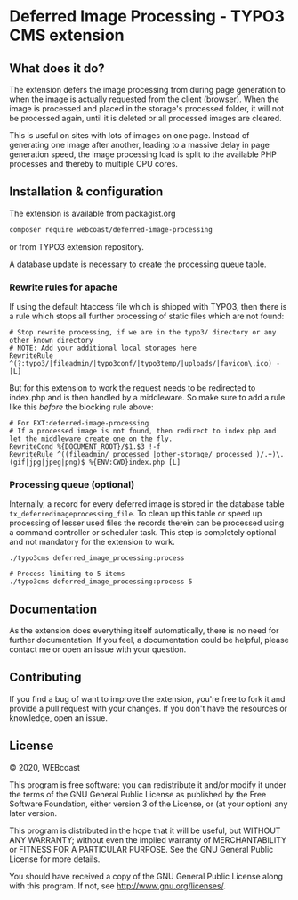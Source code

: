 # Deferred Image Processing - TYPO3 CMS extension

## What does it do?

The extension defers the image processing from during page generation to 
when the image is actually requested from the client (browser). When the image
is processed and placed in the storage's processed folder, it will not be 
processed again, until it is deleted or all processed images are cleared.

This is useful on sites with lots of images on one page.
Instead of generating one image after another, leading to a massive delay in
page generation speed, the image processing load is split to the available PHP
processes and thereby to multiple CPU cores.

## Installation & configuration

The extension is available from packagist.org
```sh
composer require webcoast/deferred-image-processing
```
or from TYPO3 extension repository.

A database update is necessary to create the processing queue table.

### Rewrite rules for apache
If using the default htaccess file which is shipped with TYPO3, then there is a rule which stops all further processing
of static files which are not found:

```apacheconf
# Stop rewrite processing, if we are in the typo3/ directory or any other known directory
# NOTE: Add your additional local storages here
RewriteRule ^(?:typo3/|fileadmin/|typo3conf/|typo3temp/|uploads/|favicon\.ico) - [L]
```

But for this extension to work the request needs to be redirected to index.php and is then handled by a middleware.
So make sure to add a rule like this *before* the blocking rule above:

```apacheconf
# For EXT:deferred-image-processing
# If a processed image is not found, then redirect to index.php and let the middleware create one on the fly.
RewriteCond %{DOCUMENT_ROOT}/$1.$3 !-f
RewriteRule ^((fileadmin/_processed_|other-storage/_processed_)/.+)\.(gif|jpg|jpeg|png)$ %{ENV:CWD}index.php [L]
```

### Processing queue (optional)

Internally, a record for every deferred image is stored in the database table `tx_deferredimageprocessing_file`.
To clean up this table or speed up processing of lesser used files the records therein can be processed using a command controller or scheduler task.
This step is completely optional and not mandatory for the extension to work.

```shell
./typo3cms deferred_image_processing:process

# Process limiting to 5 items
./typo3cms deferred_image_processing:process 5
```

## Documentation

As the extension does everything itself automatically, there is no need
for further documentation. If you feel, a documentation could be helpful,
please contact me or open an issue with your question.

## Contributing

If you find a bug of want to improve the extension, you're free to fork it
and provide a pull request with your changes. If you don't have the resources
or knowledge, open an issue.

## License
© 2020, WEBcoast

This program is free software: you can redistribute it and/or modify it under
the terms of the GNU General Public License as published by the Free Software
Foundation, either version 3 of the License, or (at your option) any later version.

This program is distributed in the hope that it will be useful, but WITHOUT ANY
WARRANTY; without even the implied warranty of MERCHANTABILITY or FITNESS FOR A
PARTICULAR PURPOSE. See the GNU General Public License for more details.

You should have received a copy of the GNU General Public License along with this
program. If not, see http://www.gnu.org/licenses/.
